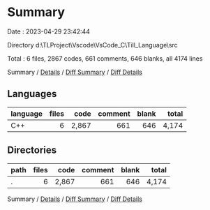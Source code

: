 # Summary

Date : 2023-04-29 23:42:44

Directory d:\\TLProject\\Vscode\\VsCode_C\\Till_Language\\src

Total : 6 files,  2867 codes, 661 comments, 646 blanks, all 4174 lines

Summary / [Details](details.md) / [Diff Summary](diff.md) / [Diff Details](diff-details.md)

## Languages
| language | files | code | comment | blank | total |
| :--- | ---: | ---: | ---: | ---: | ---: |
| C++ | 6 | 2,867 | 661 | 646 | 4,174 |

## Directories
| path | files | code | comment | blank | total |
| :--- | ---: | ---: | ---: | ---: | ---: |
| . | 6 | 2,867 | 661 | 646 | 4,174 |

Summary / [Details](details.md) / [Diff Summary](diff.md) / [Diff Details](diff-details.md)